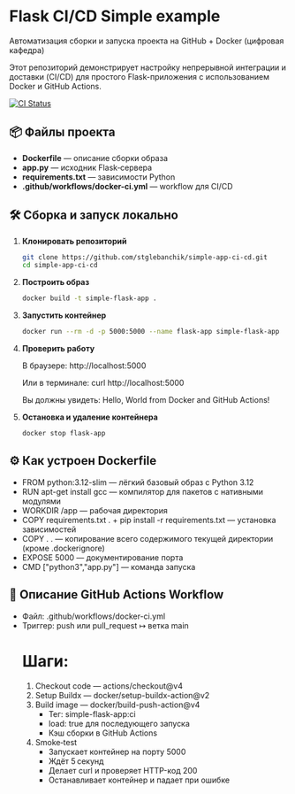 # Flask CI/CD Simple example
Автоматизация сборки и запуска проекта на GitHub + Docker (цифровая кафедра)

Этот репозиторий демонстрирует настройку непрерывной интеграции и доставки (CI/CD) для простого Flask-приложения с использованием Docker и GitHub Actions.

[![CI Status](https://github.com/stglebanchik/simple-app-ci-cd/actions/workflows/docker-ci.yml/badge.svg?branch=main)](https://github.com/stglebanchik/simple-app-ci-cd/actions/workflows/docker-ci.yml)

## 📦 Файлы проекта

- **Dockerfile** — описание сборки образа  
- **app.py** — исходник Flask‑сервера  
- **requirements.txt** — зависимости Python  
- **.github/workflows/docker-ci.yml** — workflow для CI/CD  


## 🛠️ Сборка и запуск локально

1. **Клонировать репозиторий**  
   ```bash
   git clone https://github.com/stglebanchik/simple-app-ci-cd.git
   cd simple-app-ci-cd

2. **Построить образ**
    ```bash
    docker build -t simple‑flask‑app .

3. **Запустить контейнер**
    ```bash
    docker run --rm -d -p 5000:5000 --name flask‑app simple‑flask‑app  

4. **Проверить работу**
    
    В браузере: http://localhost:5000

    Или в терминале: curl http://localhost:5000
    
    Вы должны увидеть: Hello, World from Docker and GitHub Actions!

5. **Остановка и удаление контейнера**
    ```bash
    docker stop flask‑app

## ⚙️ Как устроен Dockerfile
- FROM python:3.12-slim — лёгкий базовый образ с Python 3.12
- RUN apt-get install gcc — компилятор для пакетов с нативными модулями
- WORKDIR /app — рабочая директория
- COPY requirements.txt . + pip install -r requirements.txt — установка зависимостей
- COPY . . — копирование всего содержимого текущей директории (кроме .dockerignore)
- EXPOSE 5000 — документирование порта
- CMD ["python3","app.py"] — команда запуска

## 🤖 Описание GitHub Actions Workflow
- Файл: .github/workflows/docker-ci.yml
- Триггер: push или pull_request ↦ ветка main
    # Шаги:
    1. Checkout code — actions/checkout@v4
    2. Setup Buildx — docker/setup-buildx-action@v2
    3. Build image — docker/build-push-action@v4
        - Тег: simple-flask-app:ci
        - load: true для последующего запуска
        - Кэш сборки в GitHub Actions
    4. Smoke‑test
        - Запускает контейнер на порту 5000
        - Ждёт 5 секунд
        - Делает curl и проверяет HTTP-код 200
        - Останавливает контейнер и падает при ошибке

